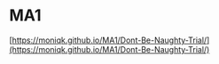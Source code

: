 # MA1

[https://moniqk.github.io/MA1/Dont-Be-Naughty-Trial/](https://moniqk.github.io/MA1/Dont-Be-Naughty-Trial/)

